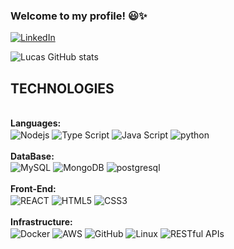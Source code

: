 ### Welcome to my profile! 😃✨

[![LinkedIn](https://img.shields.io/badge/LinkedIn-0077B5?style=for-the-badge&logo=linkedin&logoColor=white)](https://linkedin.com/in/lucas-prates-dev)

![Lucas GitHub stats](https://github-readme-stats.vercel.app/api?username=lucasmpratesdev&show_icons=true&theme=tokyonight)

## TECHNOLOGIES


<div style="display: inline_block"><br/>
  <b>Languages:</b><br/>
<img align="center" alt="Nodejs" src="https://img.shields.io/badge/Node.js-43853D?style=for-the-badge&logo=node.js&logoColor=white" />
<img align="center" alt="Type Script" src="https://img.shields.io/badge/TypeScript-007ACC?style=for-the-badge&logo=typescript&logoColor=white" />
<img align="center" alt="Java Script" src="https://img.shields.io/badge/JavaScript-323330?style=for-the-badge&logo=javascript&logoColor=F7DF1E" />
<img align="center" alt="python" src="https://img.shields.io/badge/Python-3776AB?style=for-the-badge&logo=python&logoColor=white" />
  <br><br>
  <b>DataBase:</b><br/>
<img align="center" alt="MySQL" src="https://img.shields.io/badge/MySQL-005C84?style=for-the-badge&logo=mysql&logoColor=white" />
<img align="center" alt="MongoDB" src="https://img.shields.io/badge/MongoDB-4EA94B?style=for-the-badge&logo=mongodb&logoColor=white" />
<img align="center" alt="postgresql" src="https://img.shields.io/badge/PostgreSQL-316192?style=for-the-badge&logo=postgresql&logoColor=white" />
  <br><br>
<b>Front-End:</b><br/>
<img align="center" alt="REACT" src="https://img.shields.io/badge/React-20232A?style=for-the-badge&logo=react&logoColor=61DAFB" />
<img align="center" alt="HTML5" src="https://img.shields.io/badge/HTML5-E34F26?style=for-the-badge&logo=html5&logoColor=white" />
<img align="center" alt="CSS3" src="https://img.shields.io/badge/CSS-239120?&style=for-the-badge&logo=css3&logoColor=white" />
  <br><br>
<b>Infrastructure:</b><br/>
<img align="center" alt="Docker" src="https://img.shields.io/badge/Docker-2496ED?style=for-the-badge&logo=docker&logoColor=white" />
<img align="center" alt="AWS" src="https://img.shields.io/badge/Amazon_AWS-FF9900?style=for-the-badge&logo=amazon-aws&logoColor=white" />
<img align="center" alt="GitHub" src="https://img.shields.io/badge/GitHub-100000?style=for-the-badge&logo=github&logoColor=white" />
<img align="center" alt="Linux" src="https://img.shields.io/badge/Linux-FCC624?style=for-the-badge&logo=linux&logo" />
<img align="center" alt="RESTful APIs" src="https://img.shields.io/badge/RESTful_APIs-00C7B7?style=for-the-badge&logo=api&logoColor=white" />
</div>
